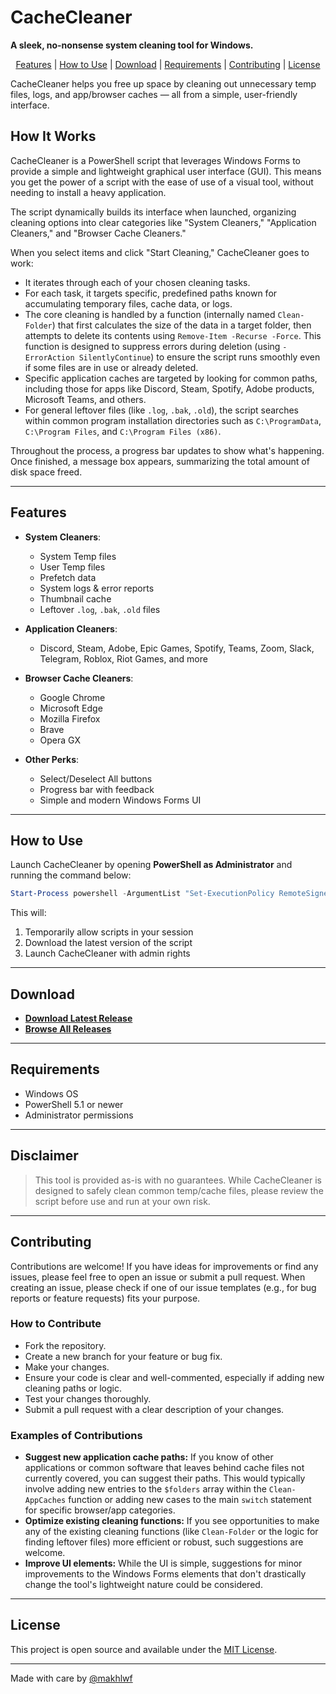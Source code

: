 # CacheCleaner

**A sleek, no-nonsense system cleaning tool for Windows.**  

<p align="center">
  <a href="#features">Features</a> |
  <a href="#how-to-use">How to Use</a> |
  <a href="#download">Download</a> |
  <a href="#requirements">Requirements</a> |
  <a href="#contributing">Contributing</a> |
  <a href="#license">License</a>
</p>

CacheCleaner helps you free up space by cleaning out unnecessary temp files, logs, and app/browser caches — all from a simple, user-friendly interface.

## How It Works

CacheCleaner is a PowerShell script that leverages Windows Forms to provide a simple and lightweight graphical user interface (GUI). This means you get the power of a script with the ease of use of a visual tool, without needing to install a heavy application.

The script dynamically builds its interface when launched, organizing cleaning options into clear categories like "System Cleaners," "Application Cleaners," and "Browser Cache Cleaners."

When you select items and click "Start Cleaning," CacheCleaner goes to work:

*   It iterates through each of your chosen cleaning tasks.
*   For each task, it targets specific, predefined paths known for accumulating temporary files, cache data, or logs.
*   The core cleaning is handled by a function (internally named `Clean-Folder`) that first calculates the size of the data in a target folder, then attempts to delete its contents using `Remove-Item -Recurse -Force`. This function is designed to suppress errors during deletion (using `-ErrorAction SilentlyContinue`) to ensure the script runs smoothly even if some files are in use or already deleted.
*   Specific application caches are targeted by looking for common paths, including those for apps like Discord, Steam, Spotify, Adobe products, Microsoft Teams, and others.
*   For general leftover files (like `.log`, `.bak`, `.old`), the script searches within common program installation directories such as `C:\ProgramData`, `C:\Program Files`, and `C:\Program Files (x86)`.

Throughout the process, a progress bar updates to show what's happening. Once finished, a message box appears, summarizing the total amount of disk space freed.

---

## Features

- **System Cleaners**:
  - System Temp files
  - User Temp files
  - Prefetch data
  - System logs & error reports
  - Thumbnail cache
  - Leftover `.log`, `.bak`, `.old` files

- **Application Cleaners**:
  - Discord, Steam, Adobe, Epic Games, Spotify, Teams, Zoom, Slack, Telegram, Roblox, Riot Games, and more

- **Browser Cache Cleaners**:
  - Google Chrome
  - Microsoft Edge
  - Mozilla Firefox
  - Brave
  - Opera GX

- **Other Perks**:
  - Select/Deselect All buttons
  - Progress bar with feedback
  - Simple and modern Windows Forms UI

---

## How to Use

Launch CacheCleaner by opening **PowerShell as Administrator** and running the command below:

```powershell
Start-Process powershell -ArgumentList "Set-ExecutionPolicy RemoteSigned -Scope Process -Force; Invoke-WebRequest -Uri 'https://raw.githubusercontent.com/makhlwf/cache_cleaner/refs/heads/main/cache_cleaner_by_makhlwf.ps1' -OutFile 'cache_cleaner.ps1'; .\cache_cleaner.ps1" -Verb RunAs
```

This will:

1. Temporarily allow scripts in your session  
2. Download the latest version of the script  
3. Launch CacheCleaner with admin rights

---

## Download

- [**Download Latest Release**](https://github.com/makhlwf/cache_cleaner/releases/latest)  
- [**Browse All Releases**](https://github.com/makhlwf/cache_cleaner/releases)

---

## Requirements

- Windows OS  
- PowerShell 5.1 or newer  
- Administrator permissions  

---

## Disclaimer

> This tool is provided as-is with no guarantees. While CacheCleaner is designed to safely clean common temp/cache files, please review the script before use and run at your own risk.

---

## Contributing

Contributions are welcome! If you have ideas for improvements or find any issues, please feel free to open an issue or submit a pull request.
When creating an issue, please check if one of our issue templates (e.g., for bug reports or feature requests) fits your purpose.

### How to Contribute

*   Fork the repository.
*   Create a new branch for your feature or bug fix.
*   Make your changes.
*   Ensure your code is clear and well-commented, especially if adding new cleaning paths or logic.
*   Test your changes thoroughly.
*   Submit a pull request with a clear description of your changes.

### Examples of Contributions

*   **Suggest new application cache paths:** If you know of other applications or common software that leaves behind cache files not currently covered, you can suggest their paths. This would typically involve adding new entries to the `$folders` array within the `Clean-AppCaches` function or adding new cases to the main `switch` statement for specific browser/app categories.
*   **Optimize existing cleaning functions:** If you see opportunities to make any of the existing cleaning functions (like `Clean-Folder` or the logic for finding leftover files) more efficient or robust, such suggestions are welcome.
*   **Improve UI elements:** While the UI is simple, suggestions for minor improvements to the Windows Forms elements that don't drastically change the tool's lightweight nature could be considered.

---

## License

This project is open source and available under the [MIT License](LICENSE).

---

Made with care by [@makhlwf](https://github.com/makhlwf)
